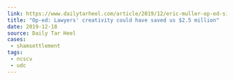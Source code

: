 ```yaml
---
link: https://www.dailytarheel.com/article/2019/12/eric-muller-op-ed-silent-sam-settlement
title: "Op-ed: Lawyers' creativity could have saved us $2.5 million"
date: 2019-12-18
source: Daily Tar Heel
cases:
 - shamsettlement
tags:
 - ncscv
 - udc
---
```

